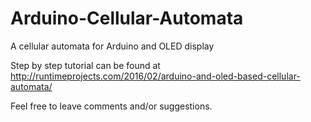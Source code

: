# Arduino-Cellular-Automata
A cellular automata for Arduino and OLED display

Step by step tutorial can be found at http://runtimeprojects.com/2016/02/arduino-and-oled-based-cellular-automata/

Feel free to leave comments and/or suggestions.
